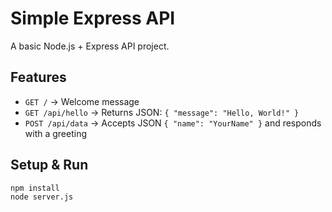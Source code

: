 # Simple Express API

A basic Node.js + Express API project.

## Features
- `GET /` → Welcome message
- `GET /api/hello` → Returns JSON: `{ "message": "Hello, World!" }`
- `POST /api/data` → Accepts JSON `{ "name": "YourName" }` and responds with a greeting

## Setup & Run
```bash
npm install
node server.js
